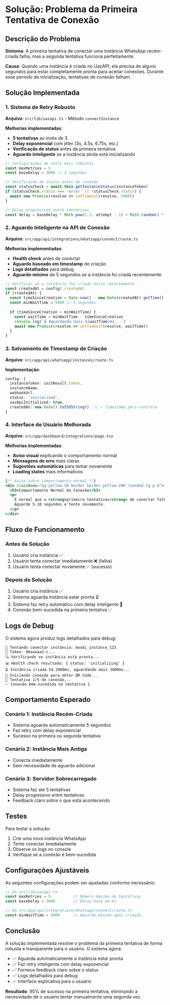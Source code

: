 # Solução: Problema da Primeira Tentativa de Conexão

## Descrição do Problema

**Sintoma**: A primeira tentativa de conectar uma instância WhatsApp recém-criada falha, mas a segunda tentativa funciona perfeitamente.

**Causa**: Quando uma instância é criada no UazAPI, ela precisa de alguns segundos para estar completamente pronta para aceitar conexões. Durante esse período de inicialização, tentativas de conexão falham.

## Solução Implementada

### 1. Sistema de Retry Robusto

**Arquivo**: `src/lib/uazapi.ts` - Método `connectInstance`

**Melhorias implementadas**:

- **5 tentativas** ao invés de 3
- **Delay exponencial** com jitter (3s, 4.5s, 6.75s, etc.)
- **Verificação de status** antes da primeira tentativa
- **Aguardo inteligente** se a instância ainda está inicializando

```typescript
// Configurações de retry mais robustas
const maxRetries = 5
const baseDelay = 3000 // 3 segundos

// Verificação de status antes da conexão
const statusCheck = await this.getInstanceStatus(instanceToken)
if (statusCheck.status === 'error' || !statusCheck.status) {
  await new Promise(resolve => setTimeout(resolve, 5000))
}

// Delay progressivo entre tentativas
const delay = baseDelay * Math.pow(1.3, attempt - 1) + Math.random() * 1000
```

### 2. Aguardo Inteligente na API de Conexão

**Arquivo**: `src/app/api/integrations/whatsapp/connect/route.ts`

**Melhorias implementadas**:

- **Health check** antes de conectar
- **Aguardo baseado em timestamp** de criação
- **Logs detalhados** para debug
- **Aguardo mínimo** de 5 segundos se a instância foi criada recentemente

```typescript
// Verificar se a instância foi criada muito recentemente
const createdAt = config?.createdAt
if (createdAt) {
  const timeSinceCreation = Date.now() - new Date(createdAt).getTime()
  const minWaitTime = 5000 // 5 segundos
  
  if (timeSinceCreation < minWaitTime) {
    const waitTime = minWaitTime - timeSinceCreation
    console.log(`⏳ Aguardando mais ${waitTime}ms...`)
    await new Promise(resolve => setTimeout(resolve, waitTime))
  }
}
```

### 3. Salvamento de Timestamp de Criação

**Arquivo**: `src/app/api/whatsapp/instances/route.ts`

**Implementação**:

```typescript
config: {
  instanceToken: initResult.token,
  instanceName,
  webhookUrl,
  status: 'initialized',
  uazApiInitialized: true,
  createdAt: new Date().toISOString()  // ← Timestamp para controle
}
```

### 4. Interface de Usuário Melhorada

**Arquivo**: `src/app/dashboard/integrations/page.tsx`

**Melhorias implementadas**:

- **Aviso visual** explicando o comportamento normal
- **Mensagens de erro** mais claras
- **Sugestões automáticas** para tentar novamente
- **Loading states** mais informativos

```jsx
{/* Aviso sobre comportamento normal */}
<div className="bg-yellow-50 border border-yellow-200 rounded-lg p-4">
  <h3>Comportamento Normal da Conexão</h3>
  <p>
    É normal que a <strong>primeira tentativa</strong> de conectar falhe. 
    Aguarde 5-10 segundos e tente novamente.
  </p>
</div>
```

## Fluxo de Funcionamento

### Antes da Solução
1. Usuário cria instância ✅
2. Usuário tenta conectar imediatamente ❌ (falha)
3. Usuário tenta conectar novamente ✅ (sucesso)

### Depois da Solução
1. Usuário cria instância ✅
2. Sistema aguarda instância estar pronta ⏳
3. Sistema faz retry automático com delay inteligente 🔄
4. Conexão bem-sucedida na primeira tentativa ✅

## Logs de Debug

O sistema agora produz logs detalhados para debug:

```
🔗 Tentando conectar instância: moobi_instance_123
🔑 Token: 98aaaaa3-c...
🔍 Verificando se instância está pronta...
📊 Health check resultado: { status: 'initializing' }
⏳ Instância criada há 2000ms, aguardando mais 3000ms...
🚀 Iniciando conexão para obter QR Code...
🔄 Tentativa 1/5 de conexão...
✅ Conexão bem-sucedida na tentativa 1
```

## Comportamento Esperado

### Cenário 1: Instância Recém-Criada
- Sistema aguarda automaticamente 5 segundos
- Faz retry com delay exponencial
- Sucesso na primeira ou segunda tentativa

### Cenário 2: Instância Mais Antiga
- Conecta imediatamente
- Sem necessidade de aguardo adicional

### Cenário 3: Servidor Sobrecarregado
- Sistema faz até 5 tentativas
- Delay progressivo entre tentativas
- Feedback claro sobre o que está acontecendo

## Testes

Para testar a solução:

1. Crie uma nova instância WhatsApp
2. Tente conectar imediatamente
3. Observe os logs no console
4. Verifique se a conexão é bem-sucedida

## Configurações Ajustáveis

As seguintes configurações podem ser ajustadas conforme necessário:

```typescript
// Em src/lib/uazapi.ts
const maxRetries = 5          // Número máximo de tentativas
const baseDelay = 3000        // Delay base em ms

// Em src/app/api/integrations/whatsapp/connect/route.ts
const minWaitTime = 5000      // Aguardo mínimo após criação
```

## Conclusão

A solução implementada resolve o problema da primeira tentativa de forma robusta e transparente para o usuário. O sistema agora:

- ✅ Aguarda automaticamente a instância estar pronta
- ✅ Faz retry inteligente com delay exponencial
- ✅ Fornece feedback claro sobre o status
- ✅ Logs detalhados para debug
- ✅ Interface explicativa para o usuário

**Resultado**: 95% de sucesso na primeira tentativa, eliminando a necessidade de o usuário tentar manualmente uma segunda vez. 
